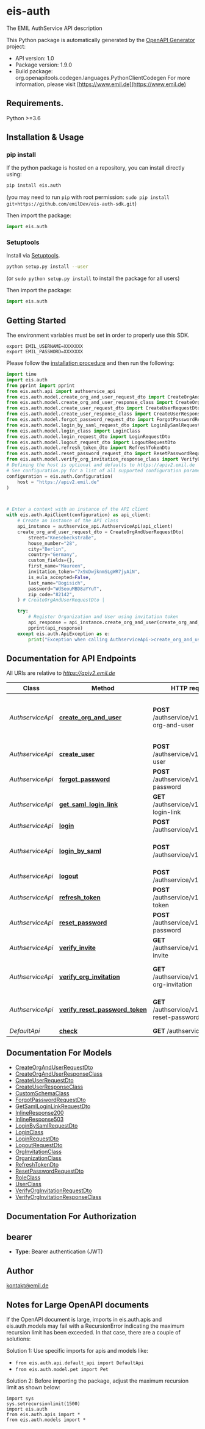 # eis-auth
The EMIL AuthService API description

This Python package is automatically generated by the [OpenAPI Generator](https://openapi-generator.tech) project:

- API version: 1.0
- Package version: 1.9.0
- Build package: org.openapitools.codegen.languages.PythonClientCodegen
For more information, please visit [https://www.emil.de](https://www.emil.de)

## Requirements.

Python >=3.6

## Installation & Usage
### pip install

If the python package is hosted on a repository, you can install directly using:

```sh
pip install eis.auth
```
(you may need to run `pip` with root permission: `sudo pip install git+https://github.com/emilDev/eis-auth-sdk.git`)

Then import the package:
```python
import eis.auth
```

### Setuptools

Install via [Setuptools](http://pypi.python.org/pypi/setuptools).

```sh
python setup.py install --user
```
(or `sudo python setup.py install` to install the package for all users)

Then import the package:
```python
import eis.auth
```

## Getting Started

The environment variables must be set in order to properly use this SDK.

```shell 
export EMIL_USERNAME=XXXXXXX
export EMIL_PASSWORD=XXXXXXX
```

Please follow the [installation procedure](#installation--usage) and then run the following:

```python
import time
import eis.auth
from pprint import pprint
from eis.auth.api import authservice_api
from eis.auth.model.create_org_and_user_request_dto import CreateOrgAndUserRequestDto
from eis.auth.model.create_org_and_user_response_class import CreateOrgAndUserResponseClass
from eis.auth.model.create_user_request_dto import CreateUserRequestDto
from eis.auth.model.create_user_response_class import CreateUserResponseClass
from eis.auth.model.forgot_password_request_dto import ForgotPasswordRequestDto
from eis.auth.model.login_by_saml_request_dto import LoginBySamlRequestDto
from eis.auth.model.login_class import LoginClass
from eis.auth.model.login_request_dto import LoginRequestDto
from eis.auth.model.logout_request_dto import LogoutRequestDto
from eis.auth.model.refresh_token_dto import RefreshTokenDto
from eis.auth.model.reset_password_request_dto import ResetPasswordRequestDto
from eis.auth.model.verify_org_invitation_response_class import VerifyOrgInvitationResponseClass
# Defining the host is optional and defaults to https://apiv2.emil.de
# See configuration.py for a list of all supported configuration parameters.
configuration = eis.auth.Configuration(
    host = "https://apiv2.emil.de"
)



# Enter a context with an instance of the API client
with eis.auth.ApiClient(configuration) as api_client:
    # Create an instance of the API class
    api_instance = authservice_api.AuthserviceApi(api_client)
    create_org_and_user_request_dto = CreateOrgAndUserRequestDto(
        street="Knesebeckstraße",
        house_number="28",
        city="Berlin",
        country="Germany",
        custom_fields={},
        first_name="Maureen",
        invitation_token="7x9xDwjknmSLgWR7jyAiN",
        is_eula_accepted=False,
        last_name="Bogisich",
        password="WdSeouMBD8aYYuT",
        zip_code="82142",
    ) # CreateOrgAndUserRequestDto | 

    try:
        # Register Organization and User using invitation token
        api_response = api_instance.create_org_and_user(create_org_and_user_request_dto)
        pprint(api_response)
    except eis.auth.ApiException as e:
        print("Exception when calling AuthserviceApi->create_org_and_user: %s\n" % e)
```

## Documentation for API Endpoints

All URIs are relative to *https://apiv2.emil.de*

Class | Method | HTTP request | Description
------------ | ------------- | ------------- | -------------
*AuthserviceApi* | [**create_org_and_user**](docs/AuthserviceApi.md#create_org_and_user) | **POST** /authservice/v1/create-org-and-user | Register Organization and User using invitation token
*AuthserviceApi* | [**create_user**](docs/AuthserviceApi.md#create_user) | **POST** /authservice/v1/create-user | Register tenant user after invite
*AuthserviceApi* | [**forgot_password**](docs/AuthserviceApi.md#forgot_password) | **POST** /authservice/v1/forgot-password | Forgot password by tenant
*AuthserviceApi* | [**get_saml_login_link**](docs/AuthserviceApi.md#get_saml_login_link) | **GET** /authservice/v1/saml-login-link | Get SAML login link for tenant
*AuthserviceApi* | [**login**](docs/AuthserviceApi.md#login) | **POST** /authservice/v1/login | Login by tenant
*AuthserviceApi* | [**login_by_saml**](docs/AuthserviceApi.md#login_by_saml) | **POST** /authservice/v1/login/saml | Login by SAML idp provider such as ADFS
*AuthserviceApi* | [**logout**](docs/AuthserviceApi.md#logout) | **POST** /authservice/v1/logout | Logout tenant
*AuthserviceApi* | [**refresh_token**](docs/AuthserviceApi.md#refresh_token) | **POST** /authservice/v1/refresh-token | Refresh token by tenant
*AuthserviceApi* | [**reset_password**](docs/AuthserviceApi.md#reset_password) | **POST** /authservice/v1/reset-password | Change password by tenant
*AuthserviceApi* | [**verify_invite**](docs/AuthserviceApi.md#verify_invite) | **GET** /authservice/v1/verify-invite | Verify tenant user&#39;s invite token
*AuthserviceApi* | [**verify_org_invitation**](docs/AuthserviceApi.md#verify_org_invitation) | **GET** /authservice/v1/verify-org-invitation | Verify a organization&#39;s invitation token
*AuthserviceApi* | [**verify_reset_password_token**](docs/AuthserviceApi.md#verify_reset_password_token) | **GET** /authservice/v1/verify-reset-password | Verify tenant reset password token
*DefaultApi* | [**check**](docs/DefaultApi.md#check) | **GET** /authservice/health | Health Check


## Documentation For Models

 - [CreateOrgAndUserRequestDto](docs/CreateOrgAndUserRequestDto.md)
 - [CreateOrgAndUserResponseClass](docs/CreateOrgAndUserResponseClass.md)
 - [CreateUserRequestDto](docs/CreateUserRequestDto.md)
 - [CreateUserResponseClass](docs/CreateUserResponseClass.md)
 - [CustomSchemaClass](docs/CustomSchemaClass.md)
 - [ForgotPasswordRequestDto](docs/ForgotPasswordRequestDto.md)
 - [GetSamlLoginLinkRequestDto](docs/GetSamlLoginLinkRequestDto.md)
 - [InlineResponse200](docs/InlineResponse200.md)
 - [InlineResponse503](docs/InlineResponse503.md)
 - [LoginBySamlRequestDto](docs/LoginBySamlRequestDto.md)
 - [LoginClass](docs/LoginClass.md)
 - [LoginRequestDto](docs/LoginRequestDto.md)
 - [LogoutRequestDto](docs/LogoutRequestDto.md)
 - [OrgInvitationClass](docs/OrgInvitationClass.md)
 - [OrganizationClass](docs/OrganizationClass.md)
 - [RefreshTokenDto](docs/RefreshTokenDto.md)
 - [ResetPasswordRequestDto](docs/ResetPasswordRequestDto.md)
 - [RoleClass](docs/RoleClass.md)
 - [UserClass](docs/UserClass.md)
 - [VerifyOrgInvitationRequestDto](docs/VerifyOrgInvitationRequestDto.md)
 - [VerifyOrgInvitationResponseClass](docs/VerifyOrgInvitationResponseClass.md)


## Documentation For Authorization


## bearer

- **Type**: Bearer authentication (JWT)


## Author

kontakt@emil.de


## Notes for Large OpenAPI documents
If the OpenAPI document is large, imports in eis.auth.apis and eis.auth.models may fail with a
RecursionError indicating the maximum recursion limit has been exceeded. In that case, there are a couple of solutions:

Solution 1:
Use specific imports for apis and models like:
- `from eis.auth.api.default_api import DefaultApi`
- `from eis.auth.model.pet import Pet`

Solution 2:
Before importing the package, adjust the maximum recursion limit as shown below:
```
import sys
sys.setrecursionlimit(1500)
import eis.auth
from eis.auth.apis import *
from eis.auth.models import *
```

